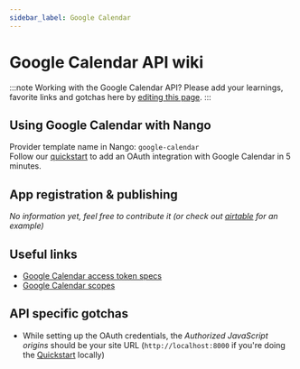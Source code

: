 ```yaml
---
sidebar_label: Google Calendar
---
```


# Google Calendar API wiki

:::note Working with the Google Calendar API?
Please add your learnings, favorite links and gotchas here by [editing this page](https://github.com/nangohq/nango/tree/master/docs/docs/providers/google-calendar.md).
:::

## Using Google Calendar with Nango

Provider template name in Nango: `google-calendar`  
Follow our [quickstart](../quickstart.md) to add an OAuth integration with Google Calendar in 5 minutes.

## App registration & publishing

_No information yet, feel free to contribute it (or check out [airtable](airtable.md) for an example)_

## Useful links

-   [Google Calendar access token specs](https://cloud.google.com/iam/docs/reference/sts/rest/v1/TopLevel/token#response-body)
-   [Google Calendar scopes](https://developers.google.com/identity/protocols/oauth2/scopes)

## API specific gotchas

-   While setting up the OAuth credentials, the _Authorized JavaScript origins_ should be your site URL (`http://localhost:8000` if you're doing the [Quickstart](../quickstart.md) locally)
